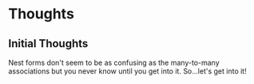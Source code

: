 # Thoughts

## Initial Thoughts

Nest forms don't seem to be as confusing as the many-to-many associations but you never
know until you get into it. So...let's get into it!
